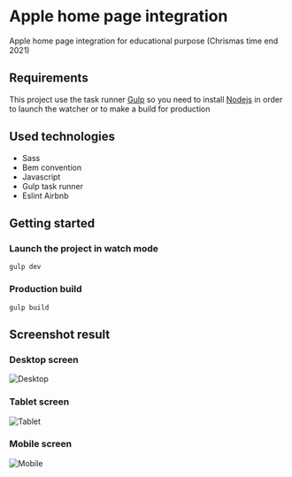 # Apple home page integration

Apple home page integration for educational purpose (Chrismas time end 2021)

## Requirements
This project use the task runner [Gulp](https://gulpjs.com/) so you need to install [Nodejs](https://nodejs.dev/) in order to launch the watcher or to make a build for production

## Used technologies
- Sass
- Bem convention
- Javascript
- Gulp task runner
- Eslint Airbnb

## Getting started

### Launch the project in watch mode
```
gulp dev
```

### Production build
```
gulp build
```

## Screenshot result
### Desktop screen
![Desktop](./src/img/capture_desktop.png)

### Tablet screen
![Tablet](./src/img/capture_tablet.png)

### Mobile screen
![Mobile](./src/img/capture_mobile.png)
